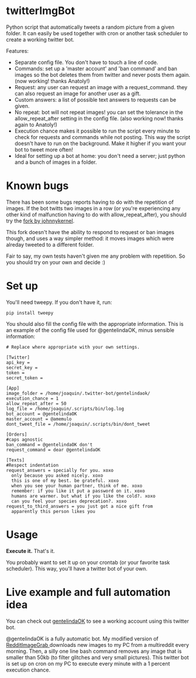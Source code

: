 twitterImgBot
===============

Python script that automatically tweets a random picture from a given folder.
It can easily be used together with cron or another task scheduler to create a working
twitter bot.

Features:
* Separate config file. You don't have to touch a line of code.
* Commands: set up a 'master account' and 'ban command' and ban images so the
bot deletes them from twitter and never posts them again. (now working! thanks
Anatoly!)
* Request: any user can request an image with a request_command. they can also
request an image for another user as a gift.
* Custom answers: a list of possible text answers to requests can be given.
* No repeat: bot will not repeat images! you can set the tolerance in the
allow_repeat_after setting in the config file. (also working now! thanks again
to Anatoly!)
* Execution chance makes it possible to run the script every minute to check
for requests and commands while not posting. This way the script doesn't have
to run on the background. Make it higher if you want your bot to tweet more
often!
* Ideal for setting up a bot at home: you don't need a server; just python
and a bunch of images in a folder.

Known bugs
===============
There has been some bugs reports having to do with the repetition of images.
If the bot twitts two images in a row (or you're experiencing any other kind
of malfunction having to do with allow_repeat_after), you should try the
[fork by johnnykernel](https://github.com/johnnykernel/twitterImgBot).

This fork doesn't have the ability to respond to request or ban images though,
and uses a way simpler method: it moves images which were alreday tweeted to 
a different folder.

Fair to say, my own tests haven't given me any problem with repetition. So 
you should try on your own and decide :)

Set up
===============
You'll need tweepy. If you don't have it, run:

``` pip install tweepy ```

You should also fill the config file with the appropriate information. This is an example of the config file used for @gentelindaOK, minus sensible information:

```
# Replace where appropriate with your own settings.

[Twitter]
api_key =
secret_key =
token =
secret_token =

[App]
image_folder = /home/joaquin/.twitter-bot/gentelindaok/
execution_chance = 1
allow_repeat_after = 50
log_file = /home/joaquin/.scripts/bin/log.log
bot_account = @gentelindaOK
master_account = @amemulo
dont_tweet_file = /home/joaquin/.scripts/bin/dont_tweet

[Orders]
#caps agnostic
ban_command = @gentelindaOK don't
request_command = dear @gentelindaOK

[Texts]
#Respect indentation
request_answers = specially for you. xoxo
  only because you asked nicely. xoxo
  this is one of my best. be grateful. xoxo
  when you see your human partner, think of me. xoxo
  remember: if you like it put a password on it. xoxo
  humans are warmer. but what if you like the cold?. xoxo
  can you feel your species deprecation?. xoxo
request_to_third_answers = you just got a nice gift from
  apparently this person likes you
```

Usage
===============

**Execute it.** That's it.

You probably want to set it up on your crontab (or your favorite task scheduler).
This way, you'll have a twitter bot of your own.

Live example and full automation idea
==============
You can check out [gentelindaOK](http://twitter.com/gentelindaOK) to see
a working account using this twitter bot.

@gentelindaOK is a fully automatic bot. My modified version of [RedditImageGrab
](https://github.com/joaquinlpereyra/RedditImageGrab)
downloads new images to my PC from a multireddit every morning. Then, a silly
one line bash command removes any image that is smaller than 50kb (to filter
glitches and very small pictures). This twitter bot is set up on cron
on my PC to execute every minute with a 1 percent execution chance.
